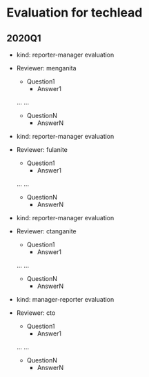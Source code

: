 
# Evaluation for techlead

## 2020Q1

  * kind: reporter-manager evaluation
  * Reviewer: menganita

    * Question1
      * Answer1

    ...
    ...

    * QuestionN
      * AnswerN

  * kind: reporter-manager evaluation
  * Reviewer: fulanite

    * Question1
      * Answer1

    ...
    ...

    * QuestionN
      * AnswerN

  * kind: reporter-manager evaluation
  * Reviewer: ctanganite

    * Question1
      * Answer1

    ...
    ...

    * QuestionN
      * AnswerN

  * kind: manager-reporter evaluation
  * Reviewer: cto

    * Question1
      * Answer1

    ...
    ...

    * QuestionN
      * AnswerN
